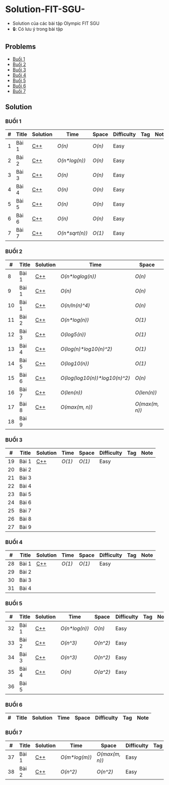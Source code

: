 # Solution-FIT-SGU-
* Solution của các bài tập Olympic FIT SGU
* 🔒: Có lưu ý trong bài tập

## Problems
* [Buổi 1](./Problems/Buổi%201/OLP%20FIT%20SGU%202019_B1.pdf)
* [Buổi 2](./Problems/Buổi%202/OLP%20FIT%20SGU%202019_B2.pdf)
* [Buổi 3](./Problems/Buổi%203/OLP%20FIT%20SGU%202019_B3.pdf)
* [Buổi 4](./Problems/Buổi%204/OLP%20FIT%20SGU%202019_B4.pdf)
* [Buổi 5](./Problems/Buổi%205/OLP%20FIT%20SGU%202019_B5.pdf)
* [Buổi 6](./Problems/Buổi%206/OLP%20FIT%20SGU%202019_B6.pdf)
* [Buổi 7](./Problems/Buổi%207/OLP%20FIT%20SGU%202019_B7.pdf)

## Solution

### BUỔI 1
| # | Title | Solution | Time | Space | Difficulty | Tag | Note |
|---| ----- | -------- | ---- | ----- | ---------- | --- | ---- |
|1|Bài 1| [C++](./Solution/Buổi%201/bai_1.cpp)| _O(n)_ | _O(n)_ | Easy | | |
|2|Bài 2| [C++](./Solution/Buổi%201/bai_2.cpp)| _O(n*log(n))_ | _O(n)_ | Easy | | |
|3|Bài 3| [C++](./Solution/Buổi%201/bai_3.cpp)| _O(n)_ | _O(n)_ | Easy | | |
|4|Bài 4| [C++](./Solution/Buổi%201/bai_4.cpp)| _O(n)_ | _O(n)_ | Easy | | |
|5|Bài 5| [C++](./Solution/Buổi%201/bai_5.cpp)| _O(n)_ | _O(n)_ | Easy | | |
|6|Bài 6| [C++](./Solution/Buổi%201/bai_6.cpp)| _O(n)_ | _O(n)_ | Easy | | |
|7|Bài 7| [C++](./Solution/Buổi%201/bai_7.cpp)| _O(n*sqrt(n))_ | _O(1)_ | Easy | | |

### BUỔI 2
| # | Title | Solution | Time | Space | Difficulty | Tag | Note |
|---| ----- | -------- | ---- | ----- | ---------- | --- | ---- |
|8|Bài 1| [C++](./Solution/Buổi%202/bai_1(1).cpp) | _O(n*loglog(n))_ | _O(n)_ | Easy | | Sieve of Eratosthenes |
|9|Bài 1| [C++](./Solution/Buổi%202/bai_1(2).cpp) | _O(n)_ | _O(n)_ | Easy | | Sieve of Atkin |
|10|Bài 1| [C++](./Solution/Buổi%202/bai_1(3).cpp) | _O(n/ln(n)^4)_ | _O(n)_ | Medium | [🔒](./NoteTag/B2_1.md) | Lehmer's Formula |
|11|Bài 2| [C++](./Solution/Buổi%202/bai_2.cpp) | _O(n*log(n))_ | _O(1)_ | Easy | | |
|12|Bài 3| [C++](./Solution/Buổi%202/bai_3.cpp) | _O(log5(n))_ | _O(1)_ | Easy | [🔒](./NoteTag/B2_3.md) | |
|13|Bài 4| [C++](./Solution/Buổi%202/bai_4.cpp) | _O(log(n)*log10(n)^2)_ | _O(1)_ | Easy | [🔒](./NoteTag/B2_4.md) | |
|14|Bài 5| [C++](./Solution/Buổi%202/bai_5.cpp) | _O(log10(n))_ | _O(1)_ | Easy | | |
|15|Bài 6| [C++](./Solution/Buổi%202/bai_6.cpp) | _O(log(log10(n))*log10(n)^2)_ | _O(n)_ | Easy | | |
|16|Bài 7| [C++](./Solution/Buổi%202/bai_7.cpp) | _O(len(n))_ | _O(len(n))_ | Easy | | |
|17|Bài 8| [C++](./Solution/Buổi%202/bai_8.cpp) | _O(max(m, n))_ | _O(max(m, n))_ | Easy | | |
|18|Bài 9| | | | | | |

### BUỔI 3
| # | Title | Solution | Time | Space | Difficulty | Tag | Note |
|---| ----- | -------- | ---- | ----- | ---------- | --- | ---- |
|19|Bài 1| [C++](./Solution/Buổi%203/bai_1.cpp) | _O(1)_ | _O(1)_ | Easy | | |
|20|Bài 2| | | | | | |
|21|Bài 3| | | | | | |
|22|Bài 4| | | | | | |
|23|Bài 5| | | | | | |
|24|Bài 6| | | | | | |
|25|Bài 7| | | | | | |
|26|Bài 8| | | | | | |
|27|Bài 9| | | | | | |

### BUỔI 4
| # | Title | Solution | Time | Space | Difficulty | Tag | Note |
|---| ----- | -------- | ---- | ----- | ---------- | --- | ---- |
|28|Bài 1| [C++](./Solution/Buổi%204/bai_1.cpp) | _O(1)_ | _O(1)_ | Easy | | |
|29|Bài 2| | | | | | |
|30|Bài 3| | | | | | |
|31|Bài 4| | | | | | |

### BUỔI 5
| # | Title | Solution | Time | Space | Difficulty | Tag | Note |
|---| ----- | -------- | ---- | ----- | ---------- | --- | ---- |
|32|Bài 1| [C++](./Solution/Buổi%205/bai_1.cpp) | _O(n*log(n))_ | _O(n)_ | Easy | | |
|33|Bài 2| [C++](./Solution/Buổi%205/bai_2.cpp) | _O(n^3)_ | _O(n^2)_ | Easy | | |
|34|Bài 3| [C++](./Solution/Buổi%205/bai_3.cpp) | _O(n^3)_ | _O(n^2)_ | Easy | | |
|35|Bài 4| [C++](./Solution/Buổi%205/bai_4.cpp) | _O(n)_ | _O(a^2)_ | Easy | | |
|36|Bài 5| | | | | | |

### BUỔI 6
| # | Title | Solution | Time | Space | Difficulty | Tag | Note |
|---| ----- | -------- | ---- | ----- | ---------- | --- | ---- |

### BUỔI 7
| # | Title | Solution | Time | Space | Difficulty | Tag | Note |
|---| ----- | -------- | ---- | ----- | ---------- | --- | ---- |
|37|Bài 1| [C++](./Solution/Buổi%207/bai_1.cpp) | _O(m*log(m))_ | _O(max(m, n))_ | Easy | | Krukal |
|38|Bài 2| [C++](./Solution/Buổi%207/bai_2.cpp) | _O(n^2)_ | _O(n^2)_ | Easy | | Prim |
